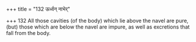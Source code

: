 +++
title = "132 ऊर्ध्वन् नाभेर्"

+++
132	All those cavities (of the body) which lie above the navel are pure, (but) those which are below the navel are impure, as well as excretions that fall from the body.